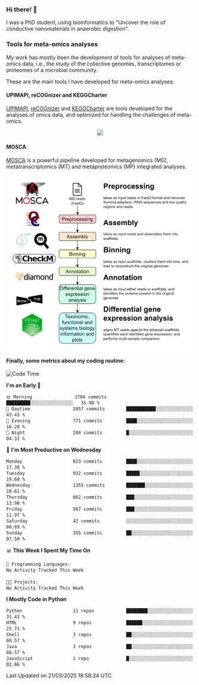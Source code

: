 ### Hi there! 👋

I was a PhD student, using bioinformatics to "Uncover the role of conductive nanomaterials in anaerobic digestion".

### Tools for meta-omics analyses

My work has mostly been the development of tools for analyses of meta-omics data, i.e., the study of the collective genomes, transcriptomes or proteomes of a microbial community.

These are the main tools I have developed for meta-omics analyses:

#### UPIMAPI, reCOGnizer and KEGGCharter

[UPIMAPI](https://github.com/iquasere/UPIMAPI), [reCOGnizer](https://github.com/iquasere/reCOGnizer) and [KEGGCharter](https://github.com/iquasere/KEGGCharter) are tools developed for the analyses of omics data, and optimized for handling the challenges of meta-omics.

<p align="center">
    <img src="assets/annotation_paper.png">
</p>

#### MOSCA

[MOSCA](https://github.com/iquasere/MOSCA) is a powerful pipeline developed for metagenomics (MG), metatranscriptomics (MT) and metaproteomics (MP) integrated analyses.

<p align="center">
    <img src="assets/mosca_workflow.png" align="center" width="700">
</p>


#### Finally, some metrics about my coding routine:

<!--START_SECTION:waka-->
![Code Time](http://img.shields.io/badge/Code%20Time-910%20hrs%2057%20mins-blue)

**I'm an Early 🐤** 

```text
🌞 Morning                1704 commits        █████████░░░░░░░░░░░░░░░░   35.98 % 
🌆 Daytime                2057 commits        ███████████░░░░░░░░░░░░░░   43.43 % 
🌃 Evening                771 commits         ████░░░░░░░░░░░░░░░░░░░░░   16.28 % 
🌙 Night                  204 commits         █░░░░░░░░░░░░░░░░░░░░░░░░   04.31 % 
```
📅 **I'm Most Productive on Wednesday** 

```text
Monday                   823 commits         ████░░░░░░░░░░░░░░░░░░░░░   17.38 % 
Tuesday                  932 commits         █████░░░░░░░░░░░░░░░░░░░░   19.68 % 
Wednesday                1355 commits        ███████░░░░░░░░░░░░░░░░░░   28.61 % 
Thursday                 662 commits         ███░░░░░░░░░░░░░░░░░░░░░░   13.98 % 
Friday                   567 commits         ███░░░░░░░░░░░░░░░░░░░░░░   11.97 % 
Saturday                 42 commits          ░░░░░░░░░░░░░░░░░░░░░░░░░   00.89 % 
Sunday                   355 commits         ██░░░░░░░░░░░░░░░░░░░░░░░   07.50 % 
```


📊 **This Week I Spent My Time On** 

```text
💬 Programming Languages: 
No Activity Tracked This Week

🐱‍💻 Projects: 
No Activity Tracked This Week
```

**I Mostly Code in Python** 

```text
Python                   11 repos            ████████░░░░░░░░░░░░░░░░░   31.43 % 
HTML                     9 repos             ██████░░░░░░░░░░░░░░░░░░░   25.71 % 
Shell                    3 repos             ██░░░░░░░░░░░░░░░░░░░░░░░   08.57 % 
Java                     3 repos             ██░░░░░░░░░░░░░░░░░░░░░░░   08.57 % 
JavaScript               1 repo              █░░░░░░░░░░░░░░░░░░░░░░░░   02.86 % 
```




 Last Updated on 21/03/2025 18:58:24 UTC
<!--END_SECTION:waka-->
